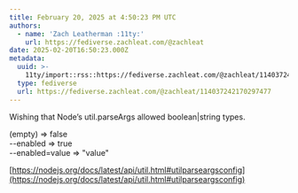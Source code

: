 ```yaml
---
title: February 20, 2025 at 4:50:23 PM UTC
authors:
  - name: 'Zach Leatherman :11ty:'
    url: https://fediverse.zachleat.com/@zachleat
date: 2025-02-20T16:50:23.000Z
metadata:
  uuid: >-
    11ty/import::rss::https://fediverse.zachleat.com/@zachleat/114037242170297477
  type: fediverse
  url: https://fediverse.zachleat.com/@zachleat/114037242170297477
---
```

Wishing that Node’s util.parseArgs allowed boolean|string types.

(empty) => false  
\--enabled => true  
\--enabled=value => "value"

[https://nodejs.org/docs/latest/api/util.html#utilparseargsconfig](https://nodejs.org/docs/latest/api/util.html#utilparseargsconfig)